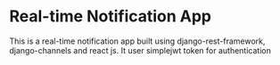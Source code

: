 # Real-time Notification App

This is a real-time notification app built using django-rest-framework, django-channels and react js. It user simplejwt token for authentication
